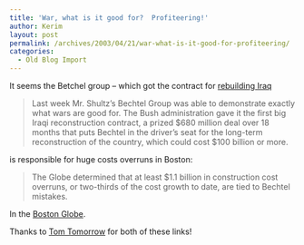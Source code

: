 ```yaml
---
title: 'War, what is it good for?  Profiteering!'
author: Kerim
layout: post
permalink: /archives/2003/04/21/war-what-is-it-good-for-profiteering/
categories:
  - Old Blog Import
---
```

It seems the Betchel group &#8211; which got the contract for <a href="http://www.nytimes.com/2003/04/21/opinion/21HERB.html" onclick="_gaq.push(['_trackEvent', 'outbound-article', 'http://www.nytimes.com/2003/04/21/opinion/21HERB.html', 'rebuilding Iraq']);" >rebuilding Iraq</a>


>   Last week Mr. Shultz&#8217;s Bechtel Group was able to demonstrate exactly what wars are good for. The Bush administration gave it the first big Iraqi reconstruction contract, a prized $680 million deal over 18 months that puts Bechtel in the driver&#8217;s seat for the long-term reconstruction of the country, which could cost $100 billion or more.


is responsible for huge costs overruns in Boston:


>   The Globe determined that at least $1.1 billion in construction cost overruns, or two-thirds of the cost growth to date, are tied to Bechtel mistakes.


In the <a href="http://www.boston.com/globe/metro/packages/bechtel/" onclick="_gaq.push(['_trackEvent', 'outbound-article', 'http://www.boston.com/globe/metro/packages/bechtel/', 'Boston Globe']);" >Boston Globe</a>.

Thanks to <a href="http://www.thismodernworld.com/weblog/mtarchives/week_2003_04_20.html#000474" onclick="_gaq.push(['_trackEvent', 'outbound-article', 'http://www.thismodernworld.com/weblog/mtarchives/week_2003_04_20.html#000474', 'Tom Tomorrow']);" >Tom Tomorrow</a> for both of these links!

